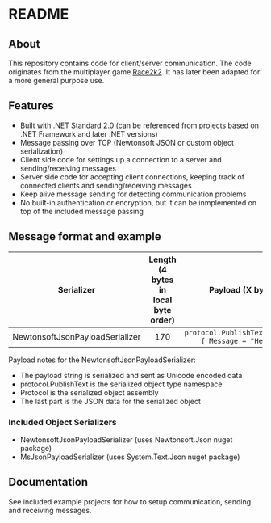 # README #

## About ##

This repository contains code for client/server communication. The code originates from the multiplayer game [Race2k2](https://drive.google.com/drive/folders/1xs8oNkufM9pY0HBzyRL5-QLYBrGgvlLj). It has later been adapted for a more general purpose use.

## Features ##

* Built with .NET Standard 2.0 (can be referenced from projects based on .NET Framework and later .NET versions)
* Message passing over TCP (Newtonsoft JSON or custom object serialization)
* Client side code for settings up a connection to a server and sending/receiving messages
* Server side code for accepting client connections, keeping track of connected clients and sending/receiving messages
* Keep alive message sending for detecting communication problems
* No built-in authentication or encryption, but it can be inmplemented on top of the included message passing

## Message format and example ##

| Serializer                      | Length (4 bytes in local byte order) | Payload (X bytes)                                     |
|:-------------------------------:|:------------------------------------:|:-----------------------------------------------------:|
| NewtonsoftJsonPayloadSerializer |             170                      | `protocol.PublishText,Protocol { Message = "Hello" }` |

Payload notes for the NewtonsoftJsonPayloadSerializer:

* The payload string is serialized and sent as Unicode encoded data
* protocol.PublishText is the serialized object type namespace
* Protocol is the serialized object assembly
* The last part is the JSON data for the serialized object

### Included Object Serializers ###

* NewtonsoftJsonPayloadSerializer (uses Newtonsoft.Json nuget package)
* MsJsonPayloadSerializer (uses System.Text.Json nuget package)

## Documentation ##

See included example projects for how to setup communication, sending and receiving messages.
